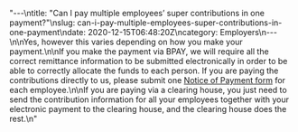 "---\ntitle: \"Can I pay multiple employees’ super contributions in one payment?\"\nslug: can-i-pay-multiple-employees-super-contributions-in-one-payment\ndate: 2020-12-15T06:48:20Z\ncategory: Employers\n---\n\nYes, however this varies depending on how you make your payment.\n\nIf you make the payment via BPAY, we will require all the correct remittance information to be submitted electronically in order to be able to correctly allocate the funds to each person. If you are paying the contributions directly to us, please submit one [Notice of Payment form](https://www.futuresuper.com.au/employer-notice-of-payment) for each employee.\n\nIf you are paying via a clearing house, you just need to send the contribution information for all your employees together with your electronic payment to the clearing house, and the clearing house does the rest.\n"